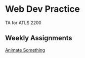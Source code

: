 # Web Dev Practice
TA for ATLS 2200
## Weekly Assignments
[Animate Something]( https://gibo8481.github.io/Web-Dev/animate-something/wa8.html)
